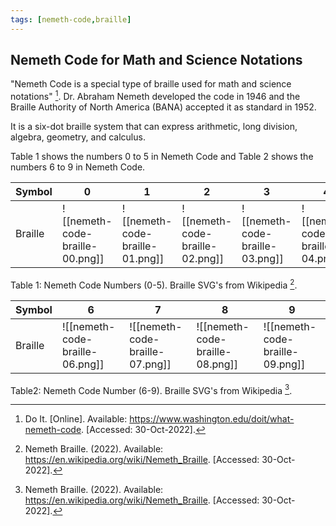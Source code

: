 ```yaml
---
tags: [nemeth-code,braille]
---
```


## Nemeth Code for Math and Science Notations

"Nemeth Code is a special type of braille used for math and science notations" [^1]. Dr. Abraham Nemeth developed the code in 1946 and the Braille Authority of North America (BANA) accepted it as standard in 1952.

It is a six-dot braille system that can express arithmetic, long division, algebra, geometry, and calculus.

Table 1 shows the numbers 0 to 5 in Nemeth Code and Table 2 shows the numbers 6 to 9 in Nemeth Code.

| Symbol  | 0 | 1 | 2 | 3 | 4 | 5 |
|---------|---|---|---|---|---|---|
| Braille | ![[nemeth-code-braille-00.png]]  |  ![[nemeth-code-braille-01.png]] |  ![[nemeth-code-braille-02.png]] | ![[nemeth-code-braille-03.png]]  | ![[nemeth-code-braille-04.png]]  | ![[nemeth-code-braille-05.png]]  |
Table 1: Nemeth Code Numbers (0-5). Braille SVG's from Wikipedia [^2].

| Symbol  | 6 | 7 | 8 | 9 |
|---------|---|---|---|---|
| Braille | ![[nemeth-code-braille-06.png]]  |  ![[nemeth-code-braille-07.png]] |  ![[nemeth-code-braille-08.png]] | ![[nemeth-code-braille-09.png]]  |  |
Table2: Nemeth Code Number (6-9). Braille SVG's from Wikipedia [^2].

[^1]: Do It. \[Online\]. Available: https://www.washington.edu/doit/what-nemeth-code. \[Accessed: 30-Oct-2022\].
[^2]: Nemeth Braille. (2022). Available: https://en.wikipedia.org/wiki/Nemeth_Braille. \[Accessed: 30-Oct-2022\].